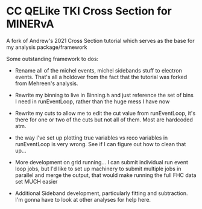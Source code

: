 # CC QELike TKI Cross Section for MINERvA
A fork of Andrew's 2021 Cross Section tutorial which serves as the base for my analysis package/framework


Some outstanding framework to dos:
- Rename all of the michel events, michel sidebands stuff to electron events. That's all a holdover from the fact that the tutorial was forked from Mehreen's analysis.

- Rewrite my binning to live in Binning.h and just reference the set of bins I need in runEventLoop, rather than the huge mess I have now

- Rewrite my cuts to allow me to edit the cut value from runEventLoop, it's there for one or two of the cuts but not all of them. Most are hardcoded atm.

- the way I've set up plotting true variables vs reco variables in runEventLoop is very wrong. See if I can figure out how to clean that up...

- More development on grid running... I can submit individual run event loop jobs, but I'd like to set up machinery to submit multiple jobs in parallel and merge the output, that would make running the full FHC data set MUCH easier

- Additional Sideband development, particularly fitting and subtraction. I'm gonna have to look at other analyses for help here. 